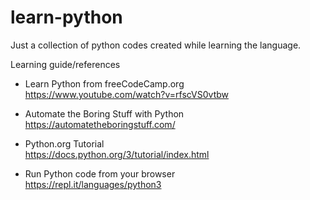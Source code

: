 # learn-python
Just a collection of python codes created while learning the language.

Learning guide/references
* Learn Python from freeCodeCamp.org\
  https://www.youtube.com/watch?v=rfscVS0vtbw

* Automate the Boring Stuff with Python\
  https://automatetheboringstuff.com/

* Python.org Tutorial\
  https://docs.python.org/3/tutorial/index.html
  
* Run Python code from your browser\
  https://repl.it/languages/python3

